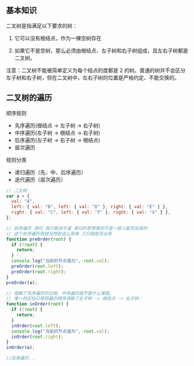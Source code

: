 ## 基本知识

二叉树是指满足以下要求的树：

1. 它可以没有根结点，作为一棵空树存在

2. 如果它不是空树，那么必须由根结点、左子树和右子树组成，且左右子树都是二叉树。

注意：二叉树不能被简单定义为每个结点的度都是 2 的树。普通的树并不会区分左子树和右子树，但在二叉树中，左右子树的位置是严格约定、不能交换的。

## 二叉树的遍历

顺序规则

- 先序遍历(根结点 -> 左子树 -> 右子树)
- 中序遍历(左子树 -> 根结点 -> 右子树)
- 后序遍历(左子树 -> 右子树 -> 根结点)
- 层次遍历

规则分类

- 递归遍历（先、中、后序遍历）
- 迭代遍历（层次遍历）

```javascript
// 二叉树
var a = {
  val: "A",
  left: { val: "B", left: { val: "D" }, right: { val: "E" } },
  right: { val: "C", left: { val: "F" }, right: { val: "G" } },
};

// 前序遍历 递归 我只能说牛逼 递归的思想真的不是一般人能写出来的
// 这个前序遍历我就没想到这么简单 几行就能写出来
function preOrder(root) {
  if (!root) {
    return;
  }
  console.log("当前的节点值为", root.val);
  preOrder(root.left);
  preOrder(root.right);
}
preOrder(a);

// 理解了先序遍历的过程，中序遍历就不是什么难题。
// 唯一的区别只是把遍历顺序调换了左子树 -> 根结点 -> 右子树：
function inOrder(root) {
  if (!root) {
    return;
  }
  inOrder(root.left);
  console.log("当前的节点值为", root.val);
  inOrder(root.right);
}
inOrder(a);

//后续遍历...
```
